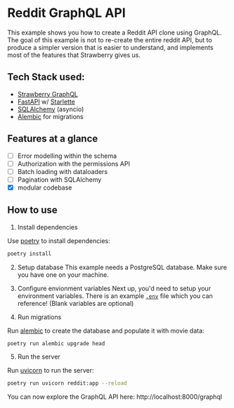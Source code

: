 # Reddit GraphQL API

This example shows you how to create a Reddit API clone using GraphQL.
The goal of this example is not to re-create the entire reddit API, but
to produce a simpler version that is easier to understand, and implements
most of the features that Strawberry gives us.

## Tech Stack used:

- [Strawberry GraphQL](https://github.com/strawberry-graphql/strawberry)
- [FastAPI](https://github.com/tiangolo/fastapi) w/ [Starlette](https://github.com/encode/starlette)
- [SQLAlchemy](https://github.com/sqlalchemy/sqlalchemy) (asyncio)
- [Alembic](https://github.com/sqlalchemy/alembic) for migrations

## Features at a glance

- [ ] Error modelling within the schema
- [ ] Authorization with the permissions API
- [ ] Batch loading with dataloaders
- [ ] Pagination with SQLAlchemy
- [x] modular codebase

## How to use

1. Install dependencies

Use [poetry](https://python-poetry.org/) to install dependencies:

```bash
poetry install
```

2. Setup database
   This example needs a PostgreSQL database. Make sure you have one on your machine.

3. Configure envionment variables
   Next up, you'd need to setup your environment variables. There is an example [`.env`](.env.example) file
   which you can reference! (Blank variables are optional)

4. Run migrations

Run [alembic](https://alembic.sqlalchemy.org/en/latest/) to create the database
and populate it with movie data:

```bash
poetry run alembic upgrade head
```

5. Run the server

Run [uvicorn](https://www.uvicorn.org/) to run the server:

```bash
poetry run uvicorn reddit:app --reload
```

You can now explore the GraphQL API here: http://localhost:8000/graphql

